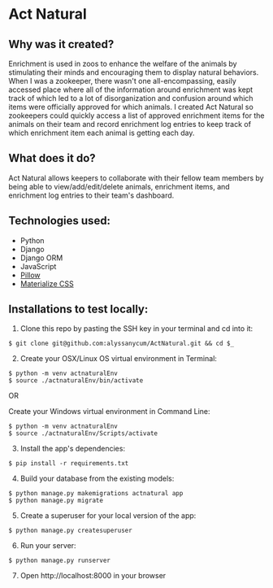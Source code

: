 # Act Natural

## Why was it created?
Enrichment is used in zoos to enhance the welfare of the animals by stimulating their minds and encouraging them to display natural behaviors. When I was a zookeeper, there wasn't one all-encompassing, easily accessed place where all of the information around enrichment was kept track of which led to a lot of disorganization and confusion around which items were officially approved for which animals. I created Act Natural so zookeepers could quickly access a list of approved enrichment items for the animals on their team and record enrichment log entries to keep track of which enrichment item each animal is getting each day. 

## What does it do?
Act Natural allows keepers to collaborate with their fellow team members by being able to view/add/edit/delete animals, enrichment items, and enrichment log entries to their team's dashboard.

## Technologies used:
* Python
* Django
* Django ORM
* JavaScript
* [Pillow](https://pillow.readthedocs.io/en/stable/)
* [Materialize CSS](https://materializecss.com/)

## Installations to test locally:

1. Clone this repo by pasting the SSH key in your terminal and cd into it:
```shell session
$ git clone git@github.com:alyssanycum/ActNatural.git && cd $_
```

2. Create your OSX/Linux OS virtual environment in Terminal:
```shell session
$ python -m venv actnaturalEnv
$ source ./actnaturalEnv/bin/activate
```

OR

Create your Windows virtual environment in Command Line:
```shell session
$ python -m venv actnaturalEnv
$ source ./actnaturalEnv/Scripts/activate
```

3. Install the app's dependencies:
```shell session
$ pip install -r requirements.txt
```

4. Build your database from the existing models:
```shell session
$ python manage.py makemigrations actnatural app
$ python manage.py migrate
```

5. Create a superuser for your local version of the app:
```shell session
$ python manage.py createsuperuser
```

6. Run your server:
```shell session
$ python manage.py runserver
```

7. Open http://localhost:8000 in your browser